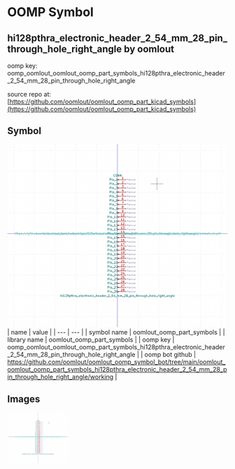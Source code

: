 # OOMP Symbol  
## hi128pthra_electronic_header_2_54_mm_28_pin_through_hole_right_angle  by oomlout  
  
oomp key: oomp_oomlout_oomlout_oomp_part_symbols_hi128pthra_electronic_header_2_54_mm_28_pin_through_hole_right_angle  
  
source repo at: [https://github.com/oomlout/oomlout_oomp_part_kicad_symbols](https://github.com/oomlout/oomlout_oomp_part_kicad_symbols)  
## Symbol  
  
[![working.png](working_600.png)](working.png)  
| name | value | 
| --- | --- | 
| symbol name | oomlout_oomp_part_symbols | 
| library name | oomlout_oomp_part_symbols | 
| oomp key | oomp_oomlout_oomlout_oomp_part_symbols_hi128pthra_electronic_header_2_54_mm_28_pin_through_hole_right_angle | 
| oomp bot github | https://github.com/oomlout/oomlout_oomp_symbol_bot/tree/main/oomlout_oomlout_oomp_part_symbols_hi128pthra_electronic_header_2_54_mm_28_pin_through_hole_right_angle/working | 
## Images  
  
[![working.png](working_140.png)](working.png)  
